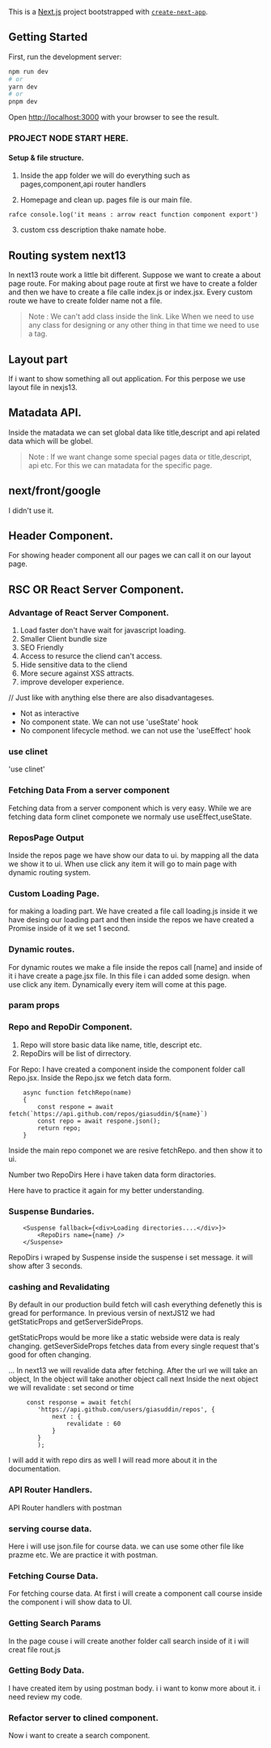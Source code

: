 This is a [Next.js](https://nextjs.org/) project bootstrapped with [`create-next-app`](https://github.com/vercel/next.js/tree/canary/packages/create-next-app).

## Getting Started

First, run the development server:

```bash
npm run dev
# or
yarn dev
# or
pnpm dev
```

Open [http://localhost:3000](http://localhost:3000) with your browser to see the result.

###  PROJECT NODE START HERE. 

#### Setup & file structure. 
1. Inside the app folder we will do everything such as pages,component,api router handlers

2. Homepage and clean up. pages file is our main file. 

``
    rafce
    console.log('it means : arrow react function component export')
``

3. custom css description thake namate hobe. 


## Routing system next13
In next13 route work a little bit different. Suppose we want to create a about page route. For making about page route at first we have to create a folder and then we have to create a file calle index.js or index.jsx.
Every custom route we have to create folder name not a file.

> Note : We can't add class inside the link. Like <Link className={about.module.css}></Link>
> When we need to use any class for designing or any other thing in that time we need to use a tag. 

## Layout part
If i want to show something all out application. For this perpose we use layout file in nexjs13. 

## Matadata API.
Inside the matadata we can set global data like title,descript and api related data which will be globel. 

> Note : If we want change some special pages data or title,descript, api etc. For this we can matadata for the specific page. 



## next/front/google
I didn't use it. 

## Header Component. 
For showing header component all our pages we can call it on our layout page.


## RSC OR React Server Component. 

### Advantage of React Server Component.
1. Load faster don't have wait for javascript loading. 
2. Smaller Client bundle size
3. SEO Friendly
4. Access to resurce the cliend can't access.
5. Hide sensitive data to the cliend
6. More secure against XSS attracts.
7. improve developer experience.

// Just like with anything else there are also disadvantageses. 

- Not as interactive
- No component state. We can not use 'useState' hook
- No component lifecycle method. we can not use the 'useEffect' hook

### use clinet
'use clinet' 


### Fetching Data From a server component
Fetching data from a server component which is very easy. While we are fetching data form clinet componete we normaly use useEffect,useState. 

### ReposPage Output
Inside the repos page we have show our data to ui. by mapping all the data we show it to ui. When use click any item it will go to main page with dynamic routing system. 

### Custom Loading Page. 
for making a loading part. We have created a file call loading.js inside it we have desing our loading part and then inside the repos we have created a Promise inside of it we set 1 second. 

### Dynamic routes. 
For dynamic routes we make a file  inside the repos call [name] and inside of it i have create a page.jsx file. In this file i can added some design. when use click any item. Dynamically every item will come at this page. 

### param props

### Repo and RepoDir Component. 
1. Repo will store basic data like name, title, descript etc.
2. RepoDirs will be list of dirrectory.

For Repo: I have created a component inside the component folder call Repo.jsx. Inside the Repo.jsx we fetch data form.
```
    async function fetchRepo(name)
    {
        const respone = await fetch(`https://api.github.com/repos/giasuddin/${name}`)
        const repo = await respone.json(); 
        return repo;
    }
```

Inside the main repo componet we are resive fetchRepo. 
and then show it to ui. 

Number two 
RepoDirs 
Here i have taken data form diractories. 

Here have to practice it again for my better understanding. 


### Suspense Bundaries. 
```
    <Suspense fallback={<div>Loading directories....</div>}>
        <RepoDirs name={name} />
    </Suspense>
```
RepoDirs i wraped by Suspense inside the suspense i set message. it will show after 3 seconds. 

### cashing and Revalidating
By default in our production build fetch will cash everything defenetly this is gread for performance. In previous versin of nextJS12 we had getStaticProps and getServerSideProps.

getStaticProps would be more like a static webside were data is realy changing.
getSeverSideProps fetches data from every single request that's good for often changing. 

... 
In next13 we will revalide data after fetching. After the url we will take an object, In the object will take another object call next Inside the next object we will revalidate : set second or time

```
     const response = await fetch(
        'https://api.github.com/users/giasuddin/repos', {
            next : {
                revalidate : 60
            }
        }
        );
```
I will add it with repo dirs as well
I will read more about it in the documentation. 

### API Router Handlers. 
API Router handlers with postman

### serving course data. 
Here i will use json.file for course data. we can use some other file like prazme etc. 
We are practice it with postman.


### Fetching Course Data.
For fetching course data. At first i will create a component call course inside the component i will show data to UI. 


### Getting Search Params
In the page couse i will create another folder call search inside of it i will creat file rout.js

### Getting Body Data. 
I have created item by using postman body. i i want to konw more about it. i need review my code. 

### Refactor server to clined component. 
Now i want to create a search component. 










